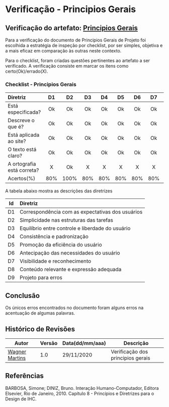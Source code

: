 # Verificação - Principios Gerais

## Verificação do artefato: [Principios Gerais](../principios-gerais.md)

Para a verificação do documento de Principios Gerais de Projeto foi escolhida a estratégia de inspeção por checklist, por ser simples, objetiva e a mais eficaz em comparação às outras neste contexto.

Para o checklist, foram criadas questões pertinentes ao artefato a ser verificado. A verificação consiste em marcar os itens como certo(Ok)/errado(X).

### Checklist - Principios Gerais

<style>
    .md-typeset table:not([class]) th {
        min-width: 2.5rem;
    }
</style>

|Diretriz|D1|D2|D3|D4|D5|D6|D7|D8|D9|
|:-|:-:|:-:|:-:|:-:|:-:|:-:|:-:|:-:|:-:|
|Está especificada?|Ok|Ok|Ok|Ok|Ok|Ok|Ok|Ok|Ok|
|Descreve o que é?|Ok|Ok|Ok|Ok|Ok|Ok|Ok|Ok|Ok|
|Está aplicada ao site?|Ok|Ok|Ok|Ok|Ok|Ok|Ok|Ok|Ok|
|O texto está claro?|Ok|Ok|Ok|Ok|Ok|Ok|Ok|Ok|Ok|
|A ortografia está correta?|X|Ok|X|X|X|X|X|Ok|Ok|
|Acertos(%)|80%|100%|80%|80%|80%|80%|80%|100%|100%

A tabela abaixo mostra as descrições das diretrizes

|Id|Diretriz|
|:-:|:-|
|D1|Correspondência com as expectativas dos usuários
|D2|Simplicidade nas estruturas das tarefas
|D3|Equilíbrio entre controle e liberdade do usuário
|D4|Consistência e padronização
|D5|Promoção da eficiência do usuário
|D6|Antecipação das necessidades do usuário
|D7|Visibilidade e reconhecimento
|D8|Conteúdo relevante e expressão adequada
|D9|Projeto para erros

## Conclusão

Os únicos erros encontrados no documento foram alguns erros na acentuação de algumas palavras.

## Histórico de Revisões

|Autor|Versão|Data(dd/mm/aaa)|Descrição|
|-|-|-|-|
|[Wagner Martins](https://github.com/wagnermc506)| 1.0 | 29/11/2020 |Verificação dos principios gerais

## Referências

BARBOSA, Simone; DINIZ, Bruno. Interação Humano-Computador, Editora Elsevier, Rio de Janeiro, 2010. Capítulo 8 - Princípios e Diretrizes para o Design de IHC.